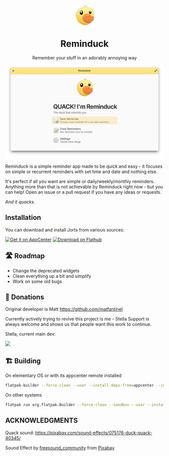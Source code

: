 <p align="center">
    <img src="data/icons/hicolor/64.png" alt="Icon" />
</p>

<h1 align="center">Reminduck</h1>
<p align="center">Remember your stuff in an adorably annoying way</p>

<p align="center">
    <img src="data/screenshots/Welcome.png" alt="Screenshot of the welcome window" />
</p>

Reminduck is a simple reminder app made to be quick and easy - it focuses on simple or recurrent reminders with set time and date and nothing else.

It's perfect if all you want are simple or daily/weekly/monthly reminders. Anything more than that is not achievable by Reminduck right now - but you can help! Open an issue or a pull request if you have any ideas or requests.

_And it quacks._

## Installation

You can download and install Jorts from various sources:

[![Get it on AppCenter](https://appcenter.elementary.io/badge.svg?new)](https://appcenter.elementary.io/io.github.ellie_commons.reminduck) 
[<img src="https://flathub.org/assets/badges/flathub-badge-en.svg" width="160" alt="Download on Flathub">](https://flathub.org/apps/io.github.ellie_commons.reminduck)


## 🛣️ Roadmap

 - Change the deprecated widgets
 - Clean everything up a bit and simplify
 - Work on some old bugs


## 💝 Donations

Original developer is Matt
https://github.com/matfantinel

Currently actively trying to revive this project is me - Stella
Support is always welcome and shows us that people want this work to continue.

Stella, current main dev:
<p align="left">
  <a href="https://ko-fi.com/teamcons">
    <img src="https://cdn.ko-fi.com/cdn/kofi3.png?v=2" width="150">
  </a>
</p>

## 🏗️ Building

On elementary OS or with its appcenter remote installed

```bash
flatpak-builder --force-clean --user --install-deps-from=appcenter --install builddir ./io.github.ellie_commons.reminduck.yml
```

On other systems

```bash
flatpak run org.flatpak.Builder --force-clean --sandbox --user --install --install-deps-from=flathub --ccache --mirror-screenshots-url=https://dl.flathub.org/media/ --repo=repo builddir io.github.ellie_commons.reminduck.flathub.yml
```

## ACKNOWLEDGMENTS

Quack sound: https://pixabay.com/sound-effects/075176-duck-quack-40345/

Sound Effect by <a href="https://pixabay.com/users/freesound_community-46691455/?utm_source=link-attribution&utm_medium=referral&utm_campaign=music&utm_content=40345">freesound_community</a> from <a href="https://pixabay.com//?utm_source=link-attribution&utm_medium=referral&utm_campaign=music&utm_content=40345">Pixabay</a>
